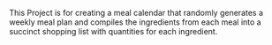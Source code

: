 This Project is for creating a meal calendar that randomly generates a weekly meal plan
and compiles the ingredients from each meal into a succinct shopping list with quantities for each ingredient.
